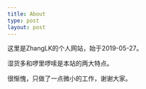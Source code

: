 ```yaml
---
title: About
type: post
layout: post
---
```

这里是ZhangLK的个人网站，始于2019-05-27。

湿货多和啰里啰嗦是本站的两大特点。

很惭愧，只做了一点微小的工作，谢谢大家。
